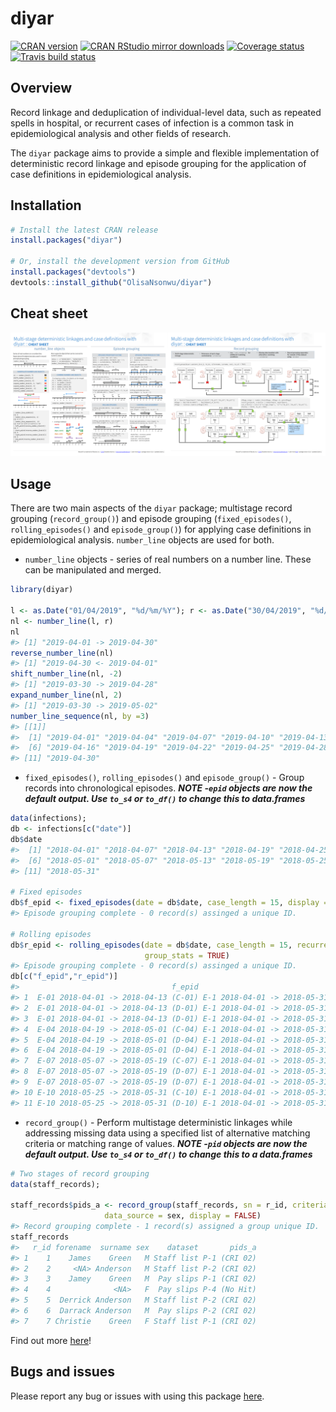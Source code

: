 
diyar
=====

[![CRAN version](http://www.r-pkg.org/badges/version/diyar)](https://cran.r-project.org/package=diyar) [![CRAN RStudio mirror downloads](http://cranlogs.r-pkg.org/badges/diyar)](http://www.r-pkg.org/pkg/diyar) [![Coverage status](https://codecov.io/gh/OlisaNsonwu/diyar/branch/master/graph/badge.svg)](https://codecov.io/github/OlisaNsonwu/diyar?branch=master) [![Travis build status](https://travis-ci.org/OlisaNsonwu/diyar.svg?branch=master)](https://travis-ci.org/OlisaNsonwu/diyar)

Overview
--------

Record linkage and deduplication of individual-level data, such as repeated spells in hospital, or recurrent cases of infection is a common task in epidemiological analysis and other fields of research.

The `diyar` package aims to provide a simple and flexible implementation of deterministic record linkage and episode grouping for the application of case definitions in epidemiological analysis.

Installation
------------

``` r
# Install the latest CRAN release 
install.packages("diyar")

# Or, install the development version from GitHub
install.packages("devtools")
devtools::install_github("OlisaNsonwu/diyar")
```

Cheat sheet
-----------

<a href="https://github.com/OlisaNsonwu/diyar/tree/master/cheatsheet/diyar2.pdf"><img src="https://github.com/OlisaNsonwu/diyar/blob/master/cheatsheet/thumbnail2.png?raw=true"/></a>

Usage
-----

There are two main aspects of the `diyar` package; multistage record grouping (`record_group()`) and episode grouping (`fixed_episodes()`, `rolling_episodes()` and `episode_group()`) for applying case definitions in epidemiological analysis. `number_line` objects are used for both.

-   `number_line` objects - series of real numbers on a number line. These can be manipulated and merged.

``` r
library(diyar)

l <- as.Date("01/04/2019", "%d/%m/%Y"); r <- as.Date("30/04/2019", "%d/%m/%Y")
nl <- number_line(l, r)
nl
#> [1] "2019-04-01 -> 2019-04-30"
reverse_number_line(nl)
#> [1] "2019-04-30 <- 2019-04-01"
shift_number_line(nl, -2)
#> [1] "2019-03-30 -> 2019-04-28"
expand_number_line(nl, 2)
#> [1] "2019-03-30 -> 2019-05-02"
number_line_sequence(nl, by =3)
#> [[1]]
#>  [1] "2019-04-01" "2019-04-04" "2019-04-07" "2019-04-10" "2019-04-13"
#>  [6] "2019-04-16" "2019-04-19" "2019-04-22" "2019-04-25" "2019-04-28"
#> [11] "2019-04-30"
```

-   `fixed_episodes()`, `rolling_episodes()` and `episode_group()` - Group records into chronological episodes. ***NOTE -`epid` objects are now the default output. Use `to_s4` or `to_df()` to change this to data.frames***

``` r
data(infections);
db <- infections[c("date")]
db$date
#>  [1] "2018-04-01" "2018-04-07" "2018-04-13" "2018-04-19" "2018-04-25"
#>  [6] "2018-05-01" "2018-05-07" "2018-05-13" "2018-05-19" "2018-05-25"
#> [11] "2018-05-31"

# Fixed episodes
db$f_epid <- fixed_episodes(date = db$date, case_length = 15, display = FALSE, group_stats = TRUE)
#> Episode grouping complete - 0 record(s) assinged a unique ID.

# Rolling episodes
db$r_epid <- rolling_episodes(date = db$date, case_length = 15, recurrence_length = 40, display = FALSE, 
                              group_stats = TRUE)
#> Episode grouping complete - 0 record(s) assinged a unique ID.
db[c("f_epid","r_epid")]
#>                                  f_epid                             r_epid
#> 1  E-01 2018-04-01 -> 2018-04-13 (C-01) E-1 2018-04-01 -> 2018-05-31 (C-1)
#> 2  E-01 2018-04-01 -> 2018-04-13 (D-01) E-1 2018-04-01 -> 2018-05-31 (D-1)
#> 3  E-01 2018-04-01 -> 2018-04-13 (D-01) E-1 2018-04-01 -> 2018-05-31 (D-1)
#> 4  E-04 2018-04-19 -> 2018-05-01 (C-04) E-1 2018-04-01 -> 2018-05-31 (R-1)
#> 5  E-04 2018-04-19 -> 2018-05-01 (D-04) E-1 2018-04-01 -> 2018-05-31 (D-1)
#> 6  E-04 2018-04-19 -> 2018-05-01 (D-04) E-1 2018-04-01 -> 2018-05-31 (D-1)
#> 7  E-07 2018-05-07 -> 2018-05-19 (C-07) E-1 2018-04-01 -> 2018-05-31 (D-1)
#> 8  E-07 2018-05-07 -> 2018-05-19 (D-07) E-1 2018-04-01 -> 2018-05-31 (D-7)
#> 9  E-07 2018-05-07 -> 2018-05-19 (D-07) E-1 2018-04-01 -> 2018-05-31 (D-7)
#> 10 E-10 2018-05-25 -> 2018-05-31 (C-10) E-1 2018-04-01 -> 2018-05-31 (D-7)
#> 11 E-10 2018-05-25 -> 2018-05-31 (D-10) E-1 2018-04-01 -> 2018-05-31 (D-7)
```

-   `record_group()` - Perform multistage deterministic linkages while addressing missing data using a specified list of alternative matching criteria or matching range of values. ***NOTE -`pid` objects are now the default output. Use `to_s4` or `to_df()` to change this to a data.frames***

``` r
# Two stages of record grouping
data(staff_records);

staff_records$pids_a <- record_group(staff_records, sn = r_id, criteria = c(forename, surname),
                     data_source = sex, display = FALSE)
#> Record grouping complete - 1 record(s) assigned a group unique ID.
staff_records
#>   r_id forename  surname sex    dataset       pids_a
#> 1    1    James    Green   M Staff list P-1 (CRI 02)
#> 2    2     <NA> Anderson   M Staff list P-2 (CRI 02)
#> 3    3    Jamey    Green   M  Pay slips P-1 (CRI 02)
#> 4    4              <NA>   F  Pay slips P-4 (No Hit)
#> 5    5  Derrick Anderson   M Staff list P-2 (CRI 02)
#> 6    6  Darrack Anderson   M  Pay slips P-2 (CRI 02)
#> 7    7 Christie    Green   F Staff list P-1 (CRI 02)
```

Find out more [here](https://olisansonwu.github.io/diyar/index.html)!

Bugs and issues
---------------

Please report any bug or issues with using this package [here](https://github.com/OlisaNsonwu/diyar/issues).
